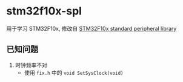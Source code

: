 # stm32f10x-spl

用于学习 STM32F10x, 修改自 [STM32F10x standard peripheral library](https://www.st.com/en/embedded-software/stsw-stm32054.html)

## 已知问题

1. 时钟频率不对
    - 使用 `fix.h` 中的 `void SetSysClock(void)`
